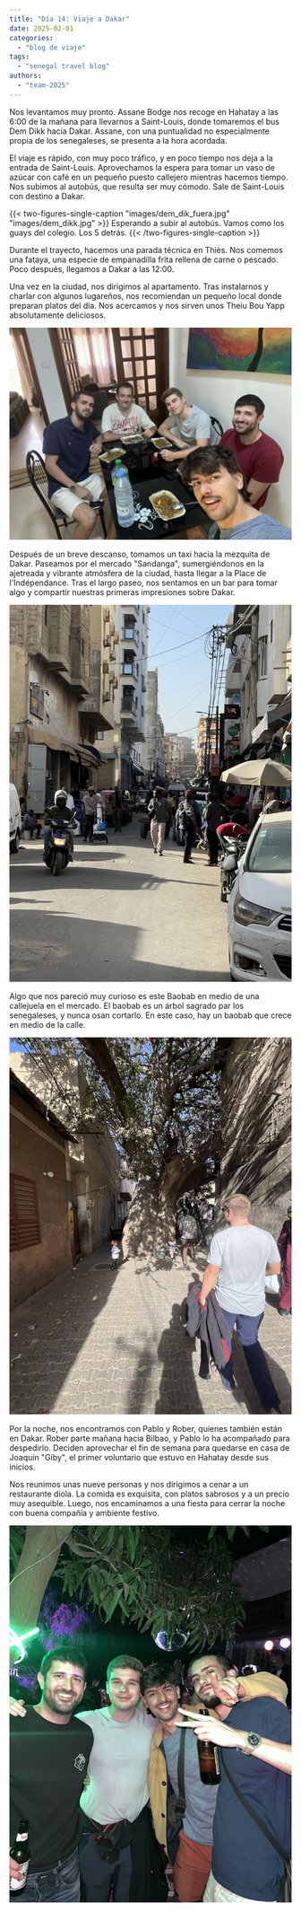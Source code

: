 ```yaml
---
title: "Día 14: Viaje a Dakar"  
date: 2025-02-01
categories:  
  - "blog de viaje"  
tags:  
  - "senegal travel blog"  
authors:  
  - "team-2025"  
---
```


Nos levantamos muy pronto. Assane Bodge nos recoge en Hahatay a las 6:00 de la mañana para llevarnos a Saint-Louis, donde tomaremos el bus Dem Dikk hacia Dakar. Assane, con una puntualidad no especialmente propia de los senegaleses, se presenta a la hora acordada.

El viaje es rápido, con muy poco tráfico, y en poco tiempo nos deja a la entrada de Saint-Louis. Aprovechamos la espera para tomar un vaso de azúcar con café en un pequeño puesto callejero mientras hacemos tiempo. Nos subimos al autobús, que resulta ser muy cómodo. Sale de Saint-Louis con destino a Dakar.

{{< two-figures-single-caption "images/dem_dik_fuera.jpg" "images/dem_dikk.jpg" >}}
Esperando a subir al autobús. Vamos como los guays del colegio. Los 5 detrás.
{{< /two-figures-single-caption >}}

Durante el trayecto, hacemos una parada técnica en Thiès. Nos comemos una fataya, una especie de empanadilla frita rellena de carne o pescado. Poco después, llegamos a Dakar a las 12:00.

Una vez en la ciudad, nos dirigimos al apartamento. Tras instalarnos y charlar con algunos lugareños, nos recomiendan un pequeño local donde preparan platos del día. Nos acercamos y nos sirven unos Theiu Bou Yapp absolutamente deliciosos.

![Theiu Bou Yapp](images/thie-bou-yapp.jpg "Theiu Bou Yapp que nos prepararon las mujeres del puesto de la esquina")

Después de un breve descanso, tomamos un taxi hacia la mezquita de Dakar. Paseamos por el mercado "Sandanga", 
sumergiéndonos en la ajetreada y vibrante atmósfera de la ciudad, hasta llegar a la Place de l'Indépendance. Tras el largo paseo, nos sentamos en un bar para tomar algo y compartir nuestras primeras impresiones sobre Dakar.

![Paseo por el mercado](images/paseo-mercado.jpg "Paseo por el mercado *Sandanga*")

Algo que nos pareció muy curioso es este Baobab en medio de una callejuela en el mercado. El baobab es un árbol sagrado par los senegaleses, y nunca osan cortarlo. En este caso, hay un baobab que crece en medio de la calle.

![Baobab en medio de la calle](images/baobab-mercado.jpg "Baobab gigante en medio de la calle")

Por la noche, nos encontramos con Pablo y Rober, quienes también están en Dakar. Rober parte mañana hacia Bilbao, y Pablo lo ha acompañado para despedirlo. Deciden aprovechar el fin de semana para quedarse en casa de Joaquín "Giby", el primer voluntario que estuvo en Hahatay desde sus inicios.

Nos reunimos unas nueve personas y nos dirigimos a cenar a un restaurante diola. La comida es exquisita, con platos sabrosos y a un precio muy asequible. Luego, nos encaminamos a una fiesta para cerrar la noche con buena compañía y ambiente festivo.

![Disrutando de una fiesta en Dakar](images/fiesta-primera.jpg "Disfrutando de una fiesta en Dakar")
